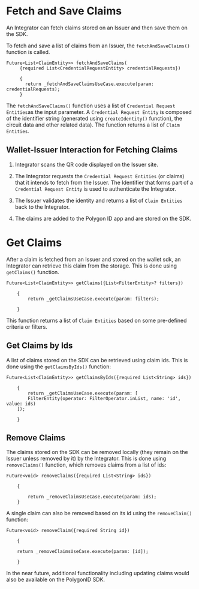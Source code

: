 
# Fetch and Save Claims

 An Integrator can fetch claims stored on an Issuer and then save them on the SDK. 

 To fetch and save a list of claims from an Issuer, the `fetchAndSaveClaims()` function is called. 

 ```
 Future<List<ClaimEntity>> fetchAndSaveClaims(
      {required List<CredentialRequestEntity> credentialRequests}) 
      
      {
        return _fetchAndSaveClaimsUseCase.execute(param: credentialRequests);
      } 

```

The `fetchAndSaveClaims()` function uses a list of `Credential Request Entities`as the input parameter. A `Credential Request Entity` is composed of the identifier string (generated using `createIdentity()` function), the circuit data and other related data). The function returns a list of `Claim Entities`. 

## Wallet-Issuer Interaction for Fetching Claims


1. Integrator scans the QR code displayed on the Issuer site.

2. The Integrator requests the `Credential Request Entities` (or claims) that it intends to fetch from the Issuer. The Identifier that forms part of a `Credential Request Entity` is used to authenticate the Integrator. 

3. The Issuer validates the identity and returns a list of `Claim Entities` back to the Integrator.

4. The claims are added to the Polygon ID app and are stored on the SDK. 

# Get Claims

After a claim is fetched from an Issuer and stored on the wallet sdk, an Integrator can retrieve this claim from the storage. This is done using `getClaims()` function. 

```
Future<List<ClaimEntity>> getClaims({List<FilterEntity>? filters}) 

    {
        return _getClaimsUseCase.execute(param: filters);

    }
```
This function returns a list of `Claim Entities` based on some pre-defined criteria or filters. 

## Get Claims by Ids

A list of claims stored on the SDK can be retrieved using claim ids. This is done using  the `getClaimsByIds()` function: 

```
Future<List<ClaimEntity>> getClaimsByIds({required List<String> ids}) 

    {
        return _getClaimsUseCase.execute(param: [
        FilterEntity(operator: FilterOperator.inList, name: 'id', value: ids)
    ]);

    }
```

## Remove Claims

The claims stored on the SDK can be removed locally (they remain on the Issuer unless removed by it) by the Integrator. This is done using `removeClaims()` function, which removes claims from a list of ids:

```
Future<void> removeClaims({required List<String> ids}) 

    {

        return _removeClaimsUseCase.execute(param: ids);
    }
```
A single claim can also be removed based on its id using the `removeClaim()` function:

```
Future<void> removeClaim({required String id}) 

    {

    return _removeClaimsUseCase.execute(param: [id]);

    }

```

In the near future, additional functionality including updating claims would also be available on the PolygonID SDK. 